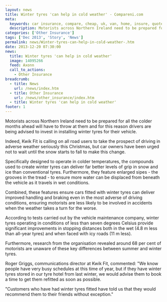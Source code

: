 ```yaml
---
layout: news
title: Winter tyres 'can help in cold weather' - Compareni.com
meta:
  keywords: car insurance, compare, cheap, uk, van, home, insure, quotes, online, comparison, bike, loans, life
  description: Motorists across Northern Ireland need to be prepared for all the colder months ahead will have to throw at them and for this reason drivers are being
categories: ['Other Insurance']
tags: ['Dec 2013', 'Story', 'News']
permalink: news/Winter-tyres-can-help-in-cold-weather-.htm
date: 2013-12-20 07:30:00
news:
  title: Winter tyres 'can help in cold weather'
  image: 14095266
  feed: Axonn
  call_to_actions:
    - Other Insurance
breadcrumb:
  - title: News
    url: /news/index.htm
  - title: Other Insurance
    url: /news/other_insurance/index.htm
  - title: Winter tyres 'can help in cold weather'
footer: 1
---
```


Motorists across Northern Ireland need to be prepared for all the colder months ahead will have to throw at them and for this reason drivers are being advised to invest in installing winter tyres for their vehicle.

Indeed, Kwik Fit is calling on all road users to take the prospect of driving in adverse weather seriously this Christmas, but car owners have been urged not to wait until the snow starts to fall to make this change.

Specifically designed to operate in colder temperatures, the compounds used to create winter tyres can deliver far better levels of grip in snow and ice than conventional tyres. Furthermore, they feature enlarged sipes - the grooves in the tread - to ensure more water can be displaced from beneath the vehicle as it travels in wet conditions.

Combined, these features ensure cars fitted with winter tyres can deliver improved handling and braking even in the most adverse of driving conditions, ensuring motorists are less likely to be involved in accidents when the weather takes a turn for the worse.

According to tests carried out by the vehicle maintenance company, winter tyres operating in conditions of less than seven degrees Celsius provide significant improvements in stopping distances both in the wet (4.8 m less than all-year tyres) and when faced with icy roads (11 m less).

Furthermore, research from the organisation revealed around 68 per cent of motorists are unaware of these key differences between summer and winter tyres.

Roger Griggs, communications director at Kwik Fit, commented: &quot;We know people have very busy schedules at this time of year, but if they have winter tyres stored in our tyre hotel from last winter, we would advise them to book a time to get them refitted as soon as possible.

&quot;Customers who have had winter tyres fitted have told us that they would recommend them to their friends without exception.&quot;
